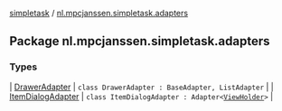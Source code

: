 [simpletask](../index.md) / [nl.mpcjanssen.simpletask.adapters](.)

## Package nl.mpcjanssen.simpletask.adapters

### Types

| [DrawerAdapter](-drawer-adapter/index.md) | `class DrawerAdapter : BaseAdapter, ListAdapter` |
| [ItemDialogAdapter](-item-dialog-adapter/index.md) | `class ItemDialogAdapter : Adapter<`[`ViewHolder`](-item-dialog-adapter/-view-holder/index.md)`>` |

